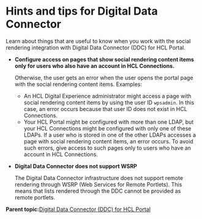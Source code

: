 # Hints and tips for Digital Data Connector

Learn about things that are useful to know when you work with the social rendering integration with Digital Data Connector \(DDC\) for HCL Portal.

-   **Configure access on pages that show social rendering content items only for users who also have an account in HCL Connections.**

    Otherwise, the user gets an error when the user opens the portal page with the social rendering content items. Examples:

    -   An HCL Digital Experience administrator might access a page with social rendering content items by using the user ID `wpsadmin`. In this case, an error occurs because that user ID does not exist in HCL Connections.
    -   Your HCL Portal might be configured with more than one LDAP, but your HCL Connections might be configured with only one of these LDAPs. If a user who is stored in one of the other LDAPs accesses a page with social rendering content items, an error occurs.
    To avoid such errors, give access to such pages only to users who have an account in HCL Connections.

-   **Digital Data Connector does not support WSRP**

    The Digital Data Connector infrastructure does not support remote rendering through WSRP \(Web Services for Remote Portlets\). This means that lists rendered through the DDC cannot be provided as remote portlets.


**Parent topic:**[Digital Data Connector \(DDC\) for HCL Portal](../social/plrf_ovu.md)

